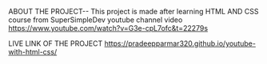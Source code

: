 ABOUT THE PROJECT--
This project is made after learning HTML AND CSS course from SuperSimpleDev youtube channel video https://www.youtube.com/watch?v=G3e-cpL7ofc&t=22279s 


LIVE LINK OF THE PROJECT https://pradeepparmar320.github.io/youtube-with-html-css/
